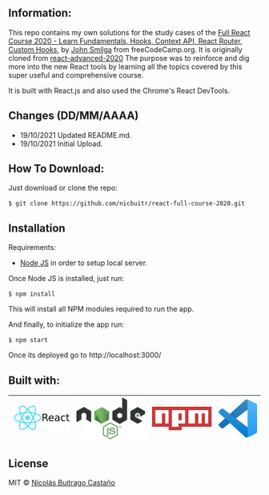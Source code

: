 ## Information:

This repo contains my own solutions for the study cases of the [Full React Course 2020 - Learn Fundamentals, Hooks, Context API, React Router, Custom Hooks](https://youtu.be/4UZrsTqkcW4), by [John Smilga](https://github.com/john-smilga) from freeCodeCamp.org.
It is originally cloned from [react-advanced-2020](https://github.com/john-smilga/react-advanced-2020.git)
The purpose was to reinforce and dig more into the new React tools by learning all the topics covered by this super useful and comprehensive course.

It is built with React.js and also used the Chrome's React DevTools.

## Changes (DD/MM/AAAA)

- 19/10/2021 Updated README.md.
- 19/10/2021 Initial Upload.

## How To Download:

Just download or clone the repo:

    $ git clone https://github.com/nicbuitr/react-full-course-2020.git

## Installation

Requirements:

- [Node JS](https://nodejs.org) in order to setup local server.	

Once Node JS is installed, just run:

    $ npm install

This will install all NPM modules required to run the app.

And finally, to initialize the app run:

    $ npm start

Once its deployed go to http://localhost:3000/


## Built with:

[![React](https://github.com/nicbuitr/f/blob/master/react.png)](https://reactjs.org/)  | [![Node](https://github.com/nicbuitr/f/blob/master/node.png)](https://nodejs.org)    | [![NPM](https://github.com/nicbuitr/f/blob/master/npm.png)](https://www.npmjs.com/) | [![Visual Studio Code](https://github.com/nicbuitr/f/blob/master/vscode.png)](https://code.visualstudio.com/)
:---:|:---:|:---:|:---:


## License

MIT © [Nicolás Buitrago Castaño](https://github.com/nicbuitr)
